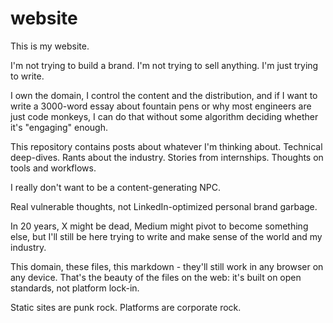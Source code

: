 # website

This is my website. 

I'm not trying to build a brand. I'm not trying to sell anything. I'm just trying to write.

I own the domain, I control the content and the distribution, and if I want to write a 3000-word essay about fountain pens or why most engineers are just code monkeys, I can do that without some algorithm deciding whether it's "engaging" enough.


This repository contains posts about whatever I'm thinking about. Technical deep-dives. Rants about the industry. Stories from internships. Thoughts on tools and workflows. 

I really don't want to be a content-generating NPC.

Real vulnerable thoughts, not LinkedIn-optimized personal brand garbage.

In 20 years, X might be dead, Medium might pivot to become something else, but I'll still be here trying to write and make sense of the world and my industry.

This domain, these files, this markdown - they'll still work in any browser on any device. That's the beauty of the files on the web: it's built on open standards, not platform lock-in.

Static sites are punk rock. Platforms are corporate rock.
